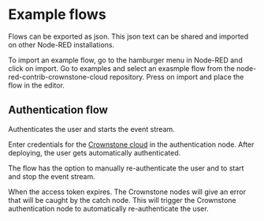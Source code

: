 # Example flows

Flows can be exported as json. This json text can be shared and imported on other Node-RED installations.

To import an example flow, go to the hamburger menu in Node-RED and click on import. Go to examples and select an exasmple flow from the node-red-contrib-crownstone-cloud repository. Press on import and place the flow in the editor.


## Authentication flow
Authenticates the user and starts the event stream.

Enter credentials for the [Crownstone cloud](https://cloud.crownstone.rocks/) in the authentication node. After deploying, the user gets automatically authenticated.

The flow has the option to manually re-authenticate the user and to start and stop the event stream.

When the access token expires. The Crownstone nodes will give an error that will be caught by the catch node. This will trigger the Crownstone authentication node to automatically re-authenticate the user.



